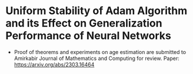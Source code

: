 # Uniform Stability of Adam Algorithm and its Effect on Generalization Performance of Neural Networks
* Proof of theorems and experiments on age estimation are submitted to Amirkabir Journal of Mathematics and Computing for review. Paper: https://arxiv.org/abs/2303.16464
